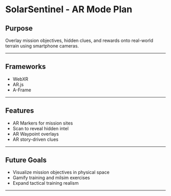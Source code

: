 # SolarSentinel - AR Mode Plan

## Purpose

Overlay mission objectives, hidden clues, and rewards onto real-world terrain using smartphone cameras.

---

## Frameworks

- WebXR
- AR.js
- A-Frame

---

## Features

- AR Markers for mission sites
- Scan to reveal hidden intel
- AR Waypoint overlays
- AR story-driven clues

---

## Future Goals

- Visualize mission objectives in physical space
- Gamify training and milsim exercises
- Expand tactical training realism

---